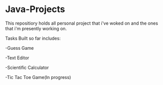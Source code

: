 # Java-Projects
This repositiory holds all personal project that i've woked on and the ones that i'm presently working on.

Tasks Built so far includes:

-Guess Game

-Text Editor

-Scientific Calculator

-Tic Tac Toe Game(In progress)
